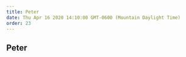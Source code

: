 ```yaml
---
title: Peter
date: Thu Apr 16 2020 14:10:00 GMT-0600 (Mountain Daylight Time)
order: 23
---
```


## Peter